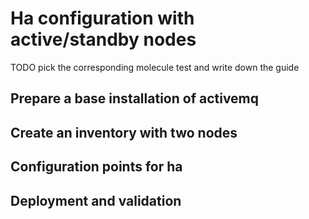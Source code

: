 # Ha configuration with active/standby nodes

TODO pick the corresponding molecule test and write down the guide


## Prepare a base installation of activemq

## Create an inventory with two nodes

## Configuration points for ha

## Deployment and validation


